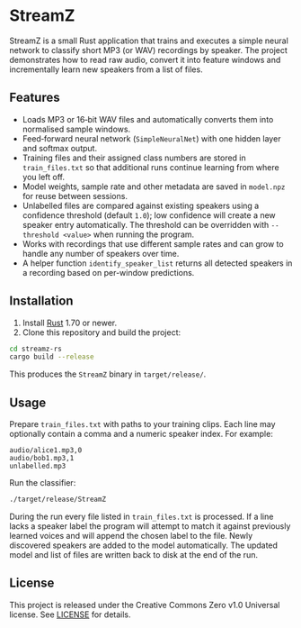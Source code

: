 # StreamZ

StreamZ is a small Rust application that trains and executes a simple neural network to classify short MP3 (or WAV) recordings by speaker.  The project demonstrates how to read raw audio, convert it into feature windows and incrementally learn new speakers from a list of files.

## Features

- Loads MP3 or 16‑bit WAV files and automatically converts them into normalised sample windows.
- Feed‑forward neural network (`SimpleNeuralNet`) with one hidden layer and softmax output.
- Training files and their assigned class numbers are stored in `train_files.txt` so that additional runs continue learning from where you left off.
- Model weights, sample rate and other metadata are saved in `model.npz` for reuse between sessions.
- Unlabelled files are compared against existing speakers using a confidence threshold (default `1.0`); low confidence will create a new speaker entry automatically. The threshold can be overridden with `--threshold <value>` when running the program.
- Works with recordings that use different sample rates and can grow to
  handle any number of speakers over time.
- A helper function `identify_speaker_list` returns all detected speakers in
  a recording based on per-window predictions.

## Installation

1. Install [Rust](https://www.rust-lang.org/tools/install) 1.70 or newer.
2. Clone this repository and build the project:

```bash
cd streamz-rs
cargo build --release
```

This produces the `StreamZ` binary in `target/release/`.

## Usage

Prepare `train_files.txt` with paths to your training clips.  Each line may optionally contain a comma and a numeric speaker index.  For example:

```
audio/alice1.mp3,0
audio/bob1.mp3,1
unlabelled.mp3
```

Run the classifier:

```bash
./target/release/StreamZ
```

During the run every file listed in `train_files.txt` is processed.  If a line lacks a speaker label the program will attempt to match it against previously learned voices and will append the chosen label to the file.  Newly discovered speakers are added to the model automatically.  The updated model and list of files are written back to disk at the end of the run.

## License

This project is released under the Creative Commons Zero v1.0 Universal license.  See [LICENSE](LICENSE) for details.
